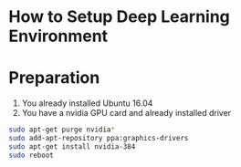 # How to Setup Deep Learning Environment

# Preparation
1) You already installed Ubuntu 16.04 
2) You have a nvidia GPU card and already installed driver 
```bash
sudo apt-get purge nvidia*
sudo add-apt-repository ppa:graphics-drivers
sudo apt-get install nvidia-384
sudo reboot
```

